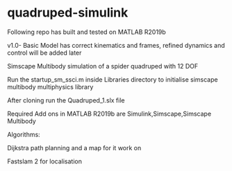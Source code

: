 # quadruped-simulink

Following repo has built and tested on MATLAB R2019b

v1.0- Basic Model has correct kinematics and frames, refined dynamics and control will be added later

Simscape Multibody simulation of a spider quadruped with 12 DOF

Run the startup_sm_ssci.m inside Libraries directory to initialise simscape multibody multiphysics library

After cloning run the Quadruped_1.slx file

Required Add ons in MATLAB R2019b are Simulink,Simscape,Simscape Multibody

Algorithms:

Dijkstra path planning and a map for it work on

Fastslam 2 for localisation